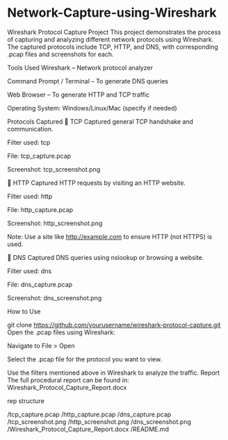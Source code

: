# Network-Capture-using-Wireshark
Wireshark Protocol Capture Project
This project demonstrates the process of capturing and analyzing different network protocols using Wireshark. The captured protocols include TCP, HTTP, and DNS, with corresponding .pcap files and screenshots for each.

 Tools Used
Wireshark – Network protocol analyzer

Command Prompt / Terminal – To generate DNS queries

Web Browser – To generate HTTP and TCP traffic

Operating System: Windows/Linux/Mac (specify if needed)

 Protocols Captured
🔹 TCP
Captured general TCP handshake and communication.

Filter used: tcp

File: tcp_capture.pcap

Screenshot: tcp_screenshot.png

🔹 HTTP
Captured HTTP requests by visiting an HTTP website.

Filter used: http

File: http_capture.pcap

Screenshot: http_screenshot.png

Note: Use a site like http://example.com to ensure HTTP (not HTTPS) is used.

🔹 DNS
Captured DNS queries using nslookup or browsing a website.

Filter used: dns

File: dns_capture.pcap

Screenshot: dns_screenshot.png

 How to Use

git clone https://github.com/yourusername/wireshark-protocol-capture.git
Open the .pcap files using Wireshark:

Navigate to File > Open

Select the .pcap file for the protocol you want to view.

Use the filters mentioned above in Wireshark to analyze the traffic.
 Report
The full procedural report can be found in:
 Wireshark_Protocol_Capture_Report.docx

rep structure

/tcp_capture.pcap
/http_capture.pcap
/dns_capture.pcap
/tcp_screenshot.png
/http_screenshot.png
/dns_screenshot.png
/Wireshark_Protocol_Capture_Report.docx
/README.md
